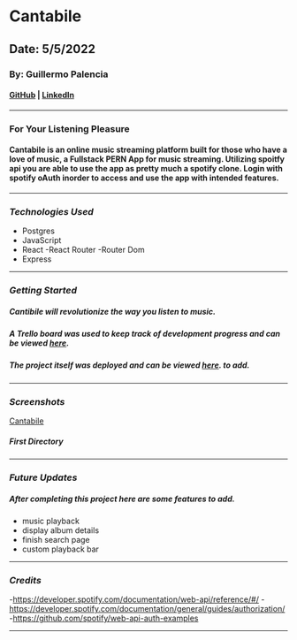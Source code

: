 # Cantabile

## Date: 5/5/2022

### By: Guillermo Palencia

#### [GitHub](https://github.com/guillermopalencia) | [LinkedIn](https://www.linkedin.com/in/guillermo-palencia/)

---

### **__For Your Listening Pleasure__**

#### Cantabile is an online music streaming platform built for those who have a love of music, a Fullstack PERN App for music streaming. Utilizing spoitfy api you are able to use the app as pretty much a spotify clone. Login with spotify oAuth inorder to access and use the app with intended features.

---

### **_Technologies Used_**

- Postgres
- JavaScript
- React
  -React Router
  -Router Dom
- Express

---

### **_Getting Started_**

##### Cantibile will revolutionize the way you listen to music.

##### A Trello board was used to keep track of development progress and can be viewed [here](https://trello.com/b/vSKbBXW1/project-4-cantibile).

##### The project itself was deployed and can be viewed [here](). to add.

---

### **_Screenshots_**

[Cantabile]('https://i.imgur.com/iTfclTq.png')


##### First Directory


---

### **_Future Updates_**
##### After completing this project here are some features to add.
- music playback
- display album details
- finish search page
- custom playback bar
---

### **_Credits_**
-https://developer.spotify.com/documentation/web-api/reference/#/
-https://developer.spotify.com/documentation/general/guides/authorization/
-https://github.com/spotify/web-api-auth-examples


---
